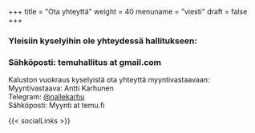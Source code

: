 +++
title = "Ota yhteyttä"
weight = 40
menuname = "viesti"
draft = false
+++

### Yleisiin kyselyihin ole yhteydessä hallitukseen:

### Sähköposti: temuhallitus at gmail.com

Kaluston vuokraus kyselyistä ota yhteyttä myyntivastaavaan: \
Myyntivastaava: Antti Karhunen \
Telegram: [@nallekarhu](https://t.me/nallekarhu) \
Sähköposti: Myynti at temu.fi

{{< socialLinks >}}
